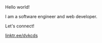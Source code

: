Hello world!

I am a software engineer and web developer.

Let's connect! 

[linktr.ee/dvkcds](https://linktr.ee/dvkcds)
